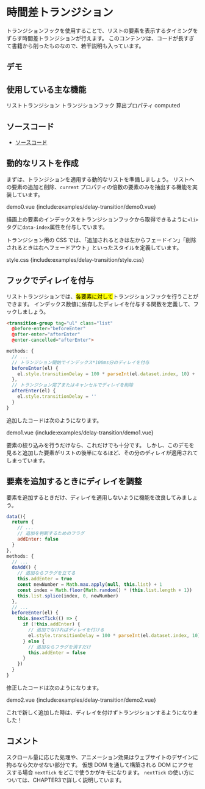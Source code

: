 # 時間差トランジション

トランジションフックを使用することで、リストの要素を表示するタイミングをずらす時間差トランジションが行えます。
このコンテンツは、コードが長すぎて書籍から削ったものなので、若干説明も入っています。

## デモ

<client-only>
<demo-block>
  <examples-delay-transition-demo2/>
</demo-block>
</client-only>

## 使用している主な機能

<page-info page="205">リストトランジション</page-info>
<page-info page="212">トランジションフック</page-info>
<page-info page="120">算出プロパティ computed</page-info>

## ソースコード

- [ソースコード](https://github.com/mio3io/cr-vue/tree/master/docs/.vuepress/components/examples/delay-transition)

## 動的なリストを作成

まずは、トランジションを適用する動的なリストを準備しましょう。
リストへの要素の追加と削除、`current` プロパティの倍数の要素のみを抽出する機能を実装しています。

<code-caption>demo0.vue</code-caption>
{include:examples/delay-transition/demo0.vue}

描画上の要素のインデックスをトランジションフックから取得できるように`<li>`タグに`data-index`属性を付与しています。

トランジション用の CSS では、「追加されるときは左からフェードイン」「削除されるときは右へフェードアウト」といったスタイルを定義しています。

<code-caption>style.css</code-caption>
{include:examples/delay-transition/style.css}

## フックでディレイを付与

リストトランジションでは、<mark>各要素に対して</mark>トランジションフックを行うことができます。
インデックス数値に依存したディレイを付与する関数を定義して、フックしましょう。

```html
<transition-group tag="ul" class="list"
  @before-enter="beforeEnter"
  @after-enter="afterEnter"
  @enter-cancelled="afterEnter">
```

```js
methods: {
  // ...
  // トランジション開始でインデックス*100ms分のディレイを付与
  beforeEnter(el) {
    el.style.transitionDelay = 100 * parseInt(el.dataset.index, 10) + 'ms'
  },
  // トランジション完了またはキャンセルでディレイを削除
  afterEnter(el) {
    el.style.transitionDelay = ''
  }
}
```

追加したコードは次のようになります。

<code-caption>demo1.vue</code-caption>
{include:examples/delay-transition/demo1.vue}

<demo-block>
  <examples-delay-transition-demo1/>
</demo-block>

要素の絞り込みを行うだけなら、これだけでも十分です。
しかし、このデモを見ると追加した要素がリストの後半になるほど、その分のディレイが適用されてしまっています。

## 要素を追加するときにディレイを調整

要素を追加するときだけ、ディレイを適用しないように機能を改良してみましょう。

```js
data(){
  return {
    // ...
    // 追加を判断するためのフラグ
    addEnter: false
  }
},
methods: {
  // ...
  doAdd() {
    // 追加ならフラグを立てる
    this.addEnter = true
    const newNumber = Math.max.apply(null, this.list) + 1
    const index = Math.floor(Math.random() * (this.list.length + 1))
    this.list.splice(index, 0, newNumber)
  },
  // ...
  beforeEnter(el) {
    this.$nextTick(() => {
      if (!this.addEnter) {
        // 追加でなければディレイを付ける
        el.style.transitionDelay = 100 * parseInt(el.dataset.index, 10) + 'ms'
      } else {
        // 追加ならフラグを消すだけ
        this.addEnter = false
      }
    })
  }
}
```

修正したコードは次のようになります。

<code-caption>demo2.vue</code-caption>
{include:examples/delay-transition/demo2.vue}

<demo-block>
  <examples-delay-transition-demo2/>
</demo-block>

これで新しく追加した時は、ディレイを付けずトランジションするようになりました！

## コメント

スクロール量に応じた処理や、アニメーション効果はウェブサイトのデザインに拘るなら欠かせない部分です。
仮想 DOM を通して構築される DOM にアクセスする場合 `nextTick` をどこで使うかがキモになります。
`nextTick` の使い方については、CHAPTER3で詳しく説明しています。

<google-ads/>
